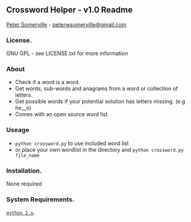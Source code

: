 ## Crossword Helper - v1.0 Readme
[Peter Somerville](http://www.pedros-stuffs.com) - peterwsomerville@gmail.com

### License.
GNU GPL - see LICENSE.txt for more information

### About

- Check if a word is a word.
- Get words, sub-words and anagrams from a word or collection of letters.
- Get possible words if your potential solution has letters missing. (e.g he__o)
- Comes with an open source word list.

### Useage

- `python crossword.py` to use included word list 
- or place your own wordlist in the directory and `python crossword.py file_name`

### Installation.
None required

### System Requirements.
[`python 2.x`](http://www.python.org).